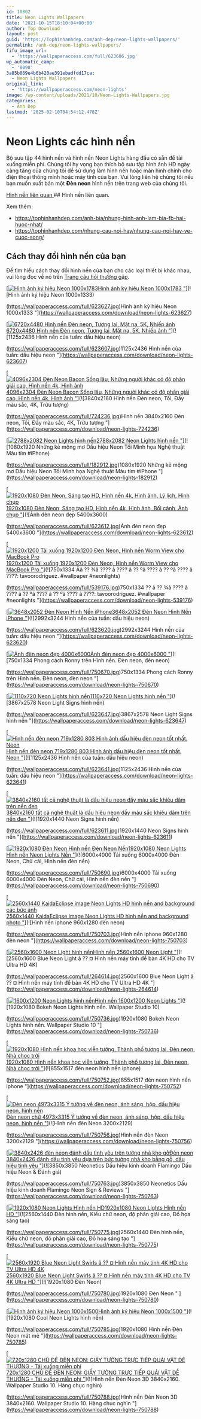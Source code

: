 ```yaml
---
id: 10802
title: Neon Lights Wallpapers
date: '2021-10-15T18:10:04+00:00'
author: Top Download
layout: post
guid: 'https://Tophinhanhdep.com/anh-dep/neon-lights-wallpapers/'
permalink: /anh-dep/neon-lights-wallpapers/
fifu_image_url:
  - 'https://wallpaperaccess.com/full/623606.jpg'
wp_automatic_camp:
  - '8098'
3a85b069e4b6b420ae391ebadfdd17ca:
  - Neon Lights Wallpapers
original_link:
  - 'https://wallpaperaccess.com/neon-lights'
image: /wp-content/uploads/2021/10/Neon-Lights-Wallpapers.jpg
categories:
  - Ảnh Đẹp
lastmod: '2025-02-10T04:54:12.478Z'
---
```

# Neon Lights các hình nền

Bộ sưu tập 44 hình nền và hình nền Neon Lights hàng đầu có sẵn để tải xuống miễn phí. Chúng tôi hy vọng bạn thích bộ sưu tập hình ảnh HD ngày càng tăng của chúng tôi để sử dụng làm hình nền hoặc màn hình chính cho điện thoại thông minh hoặc máy tính của bạn. Vui lòng liên hệ chúng tôi nếu bạn muốn xuất bản một **Đèn neon** hình nền trên trang web của chúng tôi.

[Hình nền liên quan ](#related) ## Hình nền liên quan.

   
 Xem thêm:

   
- <https://tophinhanhdep.com/anh-bia/nhung-hinh-anh-lam-bia-fb-hai-huoc-nhat/>
- <https://tophinhanhdep.com/nhung-cau-noi-hay/nhung-cau-noi-hay-ve-cuoc-song/>

## Cách thay đổi hình nền của bạn

Để tìm hiểu cách thay đổi hình nền của bạn cho các loại thiết bị khác nhau, vui lòng đọc về nó trên [Trang câu hỏi thường gặp](https://tophinhanhdep.com/faq/).

  
[[![Hình ảnh ký hiệu Neon 1000x1783](https://wallpaperaccess.com/full/623606.jpg)Hình ảnh ký hiệu Neon 1000x1783 "](https://wallpaperaccess.com/download/neon-lights-623606)](![Hình ảnh ký hiệu Neon 1000x1333)

(https://wallpaperaccess.com/full/623627.jpg)Hình ảnh ký hiệu Neon 1000x1333 "](https://wallpaperaccess.com/download/neon-lights-623627)

[[![6720x4480 Hình nền Đèn neon, Tương lai, Mặt nạ, 5K, Nhiếp ảnh](https://wallpaperaccess.com/full/677917.jpg)6720x4480 Hình nền Đèn neon, Tương lai, Mặt nạ, 5K, Nhiếp ảnh "](https://wallpaperaccess.com/download/neon-lights-677917)](![1125x2436 Hình nền của tuần: dấu hiệu neon)

(https://wallpaperaccess.com/full/623607.jpg)1125x2436 Hình nền của tuần: dấu hiệu neon "](https://wallpaperaccess.com/download/neon-lights-623607)

[[![4096x2304 Đèn Neon Bacon Sống lâu, Những người khác có độ phân giải cao, Hình nền 4k, Hình ảnh](https://wallpaperaccess.com/full/623621.jpg)4096x2304 Đèn Neon Bacon Sống lâu, Những người khác có độ phân giải cao, Hình nền 4k, Hình ảnh "](https://wallpaperaccess.com/download/neon-lights-623621)](![3840x2160 Hình nền Đèn neon, Tối, Đầy màu sắc, 4K, Trừu tượng)

(https://wallpaperaccess.com/full/724236.jpg)Hình nền 3840x2160 Đèn neon, Tối, Đầy màu sắc, 4K, Trừu tượng "](https://wallpaperaccess.com/download/neon-lights-724236)

[[![2788x2082 Neon Lights hình nền](https://wallpaperaccess.com/full/750624.jpg)2788x2082 Neon Lights hình nền "](https://wallpaperaccess.com/download/neon-lights-750624)](![1080x1920 Những kẻ mộng mơ Dấu hiệu Neon Tối Minh họa Nghệ thuật Màu tím #iPhone)

(https://wallpaperaccess.com/full/182912.jpg)1080x1920 Những kẻ mộng mơ Dấu hiệu Neon Tối Minh họa Nghệ thuật Màu tím #iPhone "](https://wallpaperaccess.com/download/neon-lights-182912)

[[![1920x1080 Đèn Neon, Sáng tạo HD, Hình nền 4k, Hình ảnh, Lý lịch, Hình chụp](https://wallpaperaccess.com/full/623635.jpg)1920x1080 Đèn Neon, Sáng tạo HD, Hình nền 4k, Hình ảnh, Bối cảnh, Ảnh chụp "](https://wallpaperaccess.com/download/neon-lights-623635)](![Ảnh đèn neon đẹp 5400x3600)

(https://wallpaperaccess.com/full/623612.jpg)Ảnh đèn neon đẹp 5400x3600 "](https://wallpaperaccess.com/download/neon-lights-623612)

[[![1920x1200 Tải xuống 1920x1200 Đèn Neon, Hình nền Worm View cho MacBook Pro](https://wallpaperaccess.com/full/750633.jpg)1920x1200 Tải xuống 1920x1200 Đèn Neon, Hình nền Worm View cho MacBook Pro "](https://wallpaperaccess.com/download/neon-lights-750633)](![750x1334 Ââ ?? ¾â ???? â ???? â ?? ºâ ???? â ?? ºâ ???? â ????: tavoorodriguez.  #wallpaper #neonlights)

(https://wallpaperaccess.com/full/539176.jpg)750x1334 ?? â ?? ¾â ???? â ???? â ?? ºâ ???? â ?? ºâ ???? â ????: tavoorodriguez. #wallpaper #neonlights "](https://wallpaperaccess.com/download/neon-lights-539176)

[[![3648x2052 Đèn Neon Hình Nền iPhone](https://wallpaperaccess.com/full/750647.jpg)3648x2052 Đèn Neon Hình Nền iPhone "](https://wallpaperaccess.com/download/neon-lights-750647)](![2992x3244 Hình nền của tuần: dấu hiệu neon)

(https://wallpaperaccess.com/full/623620.jpg)2992x3244 Hình nền của tuần: dấu hiệu neon "](https://wallpaperaccess.com/download/neon-lights-623620)

[[![Ảnh đèn neon đẹp 4000x6000](https://wallpaperaccess.com/full/750653.jpg)Ảnh đèn neon đẹp 4000x6000 "](https://wallpaperaccess.com/download/neon-lights-750653)](![750x1334 Phong cách Ronny trên Hình nền.  Đèn neon, đèn neon)

(https://wallpaperaccess.com/full/750670.jpg)750x1334 Phong cách Ronny trên Hình nền. Đèn neon, đèn neon "](https://wallpaperaccess.com/download/neon-lights-750670)

[[![1110x720 Neon Lights hình nền](https://wallpaperaccess.com/full/750672.jpg)1110x720 Neon Lights hình nền "](https://wallpaperaccess.com/download/neon-lights-750672)](![3867x2578 Neon Light Signs hình nền)

(https://wallpaperaccess.com/full/623647.jpg)3867x2578 Neon Light Signs hình nền "](https://wallpaperaccess.com/download/neon-lights-623647)

[[![Hình nền đèn neon 719x1280 803 Hình ảnh dấu hiệu đèn neon tốt nhất.  Neon](https://wallpaperaccess.com/full/750684.jpg)Hình nền đèn neon 719x1280 803 Hình ảnh dấu hiệu đèn neon tốt nhất. Neon "](https://wallpaperaccess.com/download/neon-lights-750684)](![1125x2436 Hình nền của tuần: dấu hiệu neon)

(https://wallpaperaccess.com/full/623641.jpg)1125x2436 Hình nền của tuần: dấu hiệu neon "](https://wallpaperaccess.com/download/neon-lights-623641)

[[![3840x2160 tất cả nghệ thuật là dấu hiệu neon đầy màu sắc khiêu dâm trên nền đen](https://wallpaperaccess.com/full/623625.jpg)3840x2160 tất cả nghệ thuật là dấu hiệu neon đầy màu sắc khiêu dâm trên nền đen "](https://wallpaperaccess.com/download/neon-lights-623625)](![1920x1440 Neon Signs hình nền)

(https://wallpaperaccess.com/full/623611.jpg)1920x1440 Neon Signs hình nền "](https://wallpaperaccess.com/download/neon-lights-623611)

[[![1920x1080 Đèn Neon Hình nền Đèn Neon Nền](https://wallpaperaccess.com/full/750689.jpg)1920x1080 Neon Lights Hình nền Neon Lights Nền "](https://wallpaperaccess.com/download/neon-lights-750689)](![6000x4000 Tải xuống 6000x4000 Đèn Neon, Chữ cái, Hình nền đèn nền)

(https://wallpaperaccess.com/full/750690.jpg)6000x4000 Tải xuống 6000x4000 Đèn Neon, Chữ cái, Hình nền đèn nền "](https://wallpaperaccess.com/download/neon-lights-750690)

[[![2560x1440 KaidaEclipse image Neon Lights HD hình nền and background các bức ảnh](https://wallpaperaccess.com/full/750694.jpg)2560x1440 KaidaEclipse image Neon Lights HD hình nền and background photo "](https://wallpaperaccess.com/download/neon-lights-750694)](![Hình nền iphone 960x1280 đèn neon)

(https://wallpaperaccess.com/full/750703.jpg)Hình nền iphone 960x1280 đèn neon "](https://wallpaperaccess.com/download/neon-lights-750703)

[[![2560x1600 Neon Light hình nền](https://wallpaperaccess.com/full/750711.jpg)Hình nền 2560x1600 Neon Light "](https://wallpaperaccess.com/download/neon-lights-750711)](![2560x1600 Blue Neon Light â ?? ¤ Hình nền máy tính để bàn 4K HD cho TV Ultra HD 4K)

(https://wallpaperaccess.com/full/264614.jpg)2560x1600 Blue Neon Light â ?? ¤ Hình nền máy tính để bàn 4K HD cho TV Ultra HD 4K "](https://wallpaperaccess.com/download/neon-lights-264614)

[[![1600x1200 Neon Lights hình nền](https://wallpaperaccess.com/full/750723.jpg)Hình nền 1600x1200 Neon Lights "](https://wallpaperaccess.com/download/neon-lights-750723)](![1920x1080 Bokeh Neon Lights hình nền.  Wallpaper Studio 10)

(https://wallpaperaccess.com/full/750736.jpg)1920x1080 Bokeh Neon Lights hình nền. Wallpaper Studio 10 "](https://wallpaperaccess.com/download/neon-lights-750736)

[[![1920x1080 Hình nền khoa học viễn tưởng, Thành phố tương lai, Đèn neon, Nhà chọc trời](https://wallpaperaccess.com/full/750751.jpg)1920x1080 Hình nền khoa học viễn tưởng, Thành phố tương lai, Đèn neon, Nhà chọc trời "](https://wallpaperaccess.com/download/neon-lights-750751)](![855x1517 đèn neon hình nền iphone)

(https://wallpaperaccess.com/full/750752.jpg)855x1517 đèn neon hình nền iphone "](https://wallpaperaccess.com/download/neon-lights-750752)

[[![Đèn neon 4973x3315 Ý tưởng về đèn neon, ánh sáng, hộp, dấu hiệu neon, hình nền](https://wallpaperaccess.com/full/623643.jpg)Đèn neon chữ 4973x3315 Ý tưởng về đèn neon, ánh sáng, hộp, dấu hiệu neon, hình nền "](https://wallpaperaccess.com/download/neon-lights-623643)](![Hình nền đèn Neon 3200x2129)

(https://wallpaperaccess.com/full/750756.jpg)Hình nền đèn Neon 3200x2129 "](https://wallpaperaccess.com/download/neon-lights-750756)

[[![3840x2426 đèn neon đánh dấu tình yêu trên tường nhà kho gỗ](https://wallpaperaccess.com/full/750762.jpg)Đèn neon 3840x2426 đánh dấu tình yêu dựa trên bức tường nhà kho bằng gỗ, dấu hiệu tình yêu "](https://wallpaperaccess.com/download/neon-lights-750762)](![3850x3850 Neonetics Dấu hiệu kinh doanh Flamingo Dấu hiệu Neon & Đánh giá)

(https://wallpaperaccess.com/full/750763.jpg)3850x3850 Neonetics Dấu hiệu kinh doanh Flamingo Neon Sign &amp; Reviews "](https://wallpaperaccess.com/download/neon-lights-750763)

[[![1920x1080 Neon Lights Hình nền HD](https://wallpaperaccess.com/full/750773.jpg)1920x1080 Neon Lights Hình nền HD "](https://wallpaperaccess.com/download/neon-lights-750773)](![2560x1440 Đèn hình nền, Kiểu chữ neon, độ phân giải cao, Đồ họa sáng tạo)

(https://wallpaperaccess.com/full/750775.jpg)2560x1440 Đèn hình nền, Kiểu chữ neon, độ phân giải cao, Đồ họa sáng tạo "](https://wallpaperaccess.com/download/neon-lights-750775)

[[![2560x1920 Blue Neon Light Swirls â ?? ¤ Hình nền máy tính 4K HD cho TV Ultra HD 4K](https://wallpaperaccess.com/full/725957.jpg)2560x1920 Blue Neon Light Swirls â ?? ¤ Hình nền máy tính 4K HD cho TV 4K Ultra HD "](https://wallpaperaccess.com/download/neon-lights-725957)](![1920x1080 Đèn Neon)

(https://wallpaperaccess.com/full/750780.jpg)1920x1080 Đèn Neon " ](https://wallpaperaccess.com/download/neon-lights-750780)

[[![Hình ảnh ký hiệu Neon 1000x1500](https://wallpaperaccess.com/full/750784.jpg)Hình ảnh ký hiệu Neon 1000x1500 "](https://wallpaperaccess.com/download/neon-lights-750784)](![1920x1080 Cool Neon Lights hình nền)

(https://wallpaperaccess.com/full/750785.jpg)1920x1080 Hình nền Đèn Neon mát mẻ "](https://wallpaperaccess.com/download/neon-lights-750785)

[[![720x1280 CHỦ ĐỀ ĐÈN NEON: GIẤY TƯỜNG TRỰC TIẾP QUÁI VẬT DỄ THƯƠNG - Tải xuống miễn phí](https://wallpaperaccess.com/full/750786.jpg)720x1280 CHỦ ĐỀ ĐÈN NEON: GIẤY TƯỜNG TRỰC TIẾP QUÁI VẬT DỄ THƯƠNG - Tải xuống miễn phí "](https://wallpaperaccess.com/download/neon-lights-750786)](![Hình nền Đèn Neon 3D 3840x2160.  Wallpaper Studio 10. Hàng chục nghìn)

(https://wallpaperaccess.com/full/750788.jpg)Hình nền Đèn Neon 3D 3840x2160. Wallpaper Studio 10. Hàng chục nghìn "](https://wallpaperaccess.com/download/neon-lights-750788)
